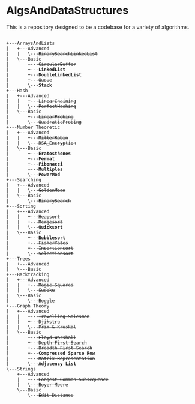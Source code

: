 # AlgsAndDataStructures

This is a repository designed to be a codebase for a variety of algorithms.

<pre><code>
+---ArraysAndLists
|   +---Advanced
|   |   \---<s>BinarySearchLinkedList</s>
|   \---Basic
|       +---<s>CircularBuffer</s>
|       +---<b>LinkedList</b>
|       +---<b>DoubleLinkedList</b>
|       +---<s>Queue</s>
|       \---<b>Stack</b>
+---Hash
|   +---Advanced
|   |   +---<s>LinearChaining</s>
|   |   \---<s>PerfectHashing</s>
|   \---Basic
|       +---<s>LinearProbing</s>
|       \---<s>QuadraticProbing</s>
+---Number Theoretic
|   +---Advanced
|   |   +---<s>MillerRabin</s>
|   |   \---<s>RSA_Encryption</s>
|   \---Basic
|       +---<b>Eratosthenes</b>
|       +---<b>Fermat</b>
|       +---<b>Fibonacci</b>
|       +---<b>Multiples</b>
|       \---<b>PowerMod</b>
+---Searching
|   +---Advanced
|   |   \---<s>GoldenMean</s>
|   \---Basic
|       \---<s>BinarySearch</s>
+---Sorting
|   +---Advanced
|   |   +---<s>Heapsort</s>
|   |   +---<s>Mergesort</s>
|   |   \---<b>Quicksort</b>
|   \---Basic
|       +---<b>Bubblesort</b>
|       +---<s>FisherYates</s>
|       +---<s>Insertionsort</s>
|       \---<s>Selectionsort</s>
+---Trees
|   +---Advanced
|   \---Basic
+---Backtracking
|   +---Advanced
|   |   +---<s>Magic Squares</s>
|   |   \---<s>Sudoku</s>
|   \---Basic
|       \---<s>Boggle</s>
+---Graph Theory
|   +---Advanced
|   |   +---<s>Travelling Salesman</s>
|   |   +---<s>Djikstra</s>
|   |   \---<s>Prim & Kruskal</s>
|   \---Basic
|       +---<s>Floyd-Warshall</s>
|       +---<s>Depth First Search</s>
|       +---<s>Breadth First Search</s>
|       +---<b>Compressed Sparse Row</b>
|       +---<s>Matrix Representation</s>
|       \---<b>Adjacency List</b>
\---Strings
    +---Advanced
    |   +---<s>Longest Common Subsequence</s>
    |   \---<s>Boyer-Moore</s>
    \---Basic
        \---<s>Edit Distance</s>
<pre><code>
